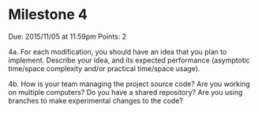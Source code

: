 Milestone 4
===========

Due: 2015/11/05 at 11:59pm
Points: 2

4a. For each modification, you should have an idea that you plan to
implement. Describe your idea, and its expected performance
(asymptotic time/space complexity and/or practical time/space usage).

4b. How is your team managing the project source code? Are you working
on multiple computers? Do you have a shared repository? Are you using
branches to make experimental changes to the code?
